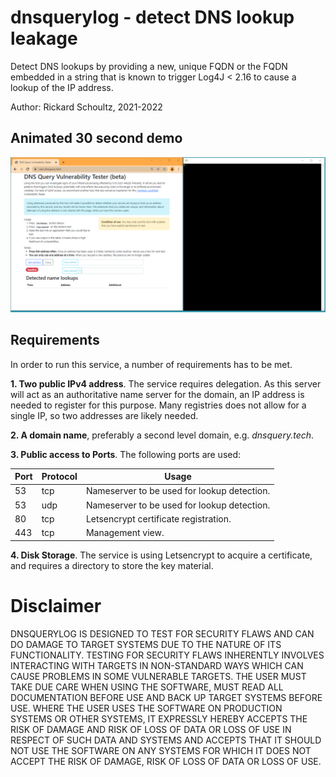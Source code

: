 # dnsquerylog - detect DNS lookup leakage

Detect DNS lookups by providing a new, unique FQDN or the FQDN embedded in a string that is
known to trigger Log4J < 2.16 to cause a lookup of the IP address.

Author: Rickard Schoultz, 2021-2022

## Animated 30 second demo
![Animated demo](docs/view-dnsquery-tech.gif)

## Requirements

In order to run this service, a number of requirements has to be met.

**1. Two public IPv4 address**. The service requires delegation. As this server will 
act as an authoritative name server for the domain, an IP address is needed to register
for this purpose. Many registries does not allow for a single IP, so two addresses are
likely needed.

**2. A domain name**, preferably a second level domain, e.g. *dnsquery.tech*. 

**3. Public access to Ports**. The following ports are used:

| Port | Protocol | Usage                                       |
|------|----------|---------------------------------------------|
| 53   | tcp      | Nameserver to be used for lookup detection. |
| 53   | udp      | Nameserver to be used for lookup detection. |
| 80   | tcp      | Letsencrypt certificate registration.       |
| 443  | tcp      | Management view.                            |

**4. Disk Storage**. The service is using Letsencrypt to acquire a certificate, and requires a directory
to store the key material.

# Disclaimer

DNSQUERYLOG IS DESIGNED TO TEST FOR SECURITY FLAWS AND CAN DO DAMAGE TO 
TARGET SYSTEMS DUE TO THE NATURE OF ITS FUNCTIONALITY. TESTING FOR SECURITY FLAWS
INHERENTLY INVOLVES INTERACTING WITH TARGETS IN NON-STANDARD WAYS WHICH CAN CAUSE
PROBLEMS IN SOME VULNERABLE TARGETS. THE USER MUST TAKE DUE CARE WHEN USING
THE SOFTWARE, MUST READ ALL DOCUMENTATION BEFORE USE AND BACK UP TARGET SYSTEMS
BEFORE USE. WHERE THE USER USES THE SOFTWARE ON PRODUCTION SYSTEMS OR OTHER SYSTEMS,
IT EXPRESSLY HEREBY ACCEPTS THE RISK OF DAMAGE AND RISK OF LOSS OF DATA OR LOSS OF
USE IN RESPECT OF SUCH DATA AND SYSTEMS AND ACCEPTS THAT IT SHOULD NOT USE THE
SOFTWARE ON ANY SYSTEMS FOR WHICH IT DOES NOT ACCEPT THE RISK OF DAMAGE,
RISK OF LOSS OF DATA OR LOSS OF USE.

